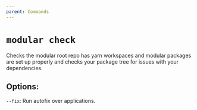 ```yaml
---
parent: Commands
---
```


# `modular check`

Checks the modular root repo has yarn workspaces and modular packages are set up
properly and checks your package tree for issues with your dependencies.

## Options:

`--fix`: Run autofix over applications.

